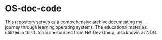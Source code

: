# OS-doc-code
 This repository serves as a comprehensive archive documenting my journey through learning operating systems. The educational materials utilized in this tutorial are sourced from Net Dev Group, also known as NDG.
